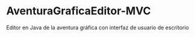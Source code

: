 AventuraGraficaEditor-MVC
=========================

Editor en Java de la aventura gráfica con interfaz de usuario de escritorio
